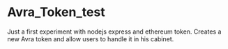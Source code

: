 # Avra_Token_test
Just a first experiment with nodejs express and ethereum token.
Creates a new Avra token and allow users to handle it in his cabinet.
